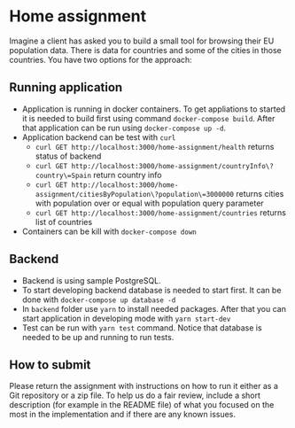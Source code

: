 # Home assignment

Imagine a client has asked you to build a small tool for browsing their EU population data. There is data for countries and some of the cities in those countries. You have two options for the approach:

## Running application

- Application is running in docker containers. To get appliations to started it is needed to build first using command `docker-compose build`. After that application can be run using `docker-compose up -d`.
- Application backend can be test with `curl`
  - `curl GET http://localhost:3000/home-assignment/health` returns status of backend
  - `curl GET http://localhost:3000/home-assignment/countryInfo\?country\=Spain` return country info
  - `curl GET http://localhost:3000/home-assignment/citiesByPopulation\?population\=3000000` returns cities with population over or equal with population query parameter
  - `curl GET http://localhost:3000/home-assignment/countries` returns list of countries
- Containers can be kill with `docker-compose down`

## Backend

- Backend is using sample PostgreSQL.
- To start developing backend database is needed to start first. It can be done with `docker-compose up database -d`
- In `backend` folder use `yarn` to install needed packages. After that you can start application in developing mode with `yarn start-dev`
- Test can be run with `yarn test` command. Notice that database is needed to be up and running to run tests.

## How to submit

Please return the assignment with instructions on how to run it either as a Git repository or a zip file. To help us do a fair review, include a short description (for example in the README file) of what you focused on the most in the implementation and if there are any known issues.
